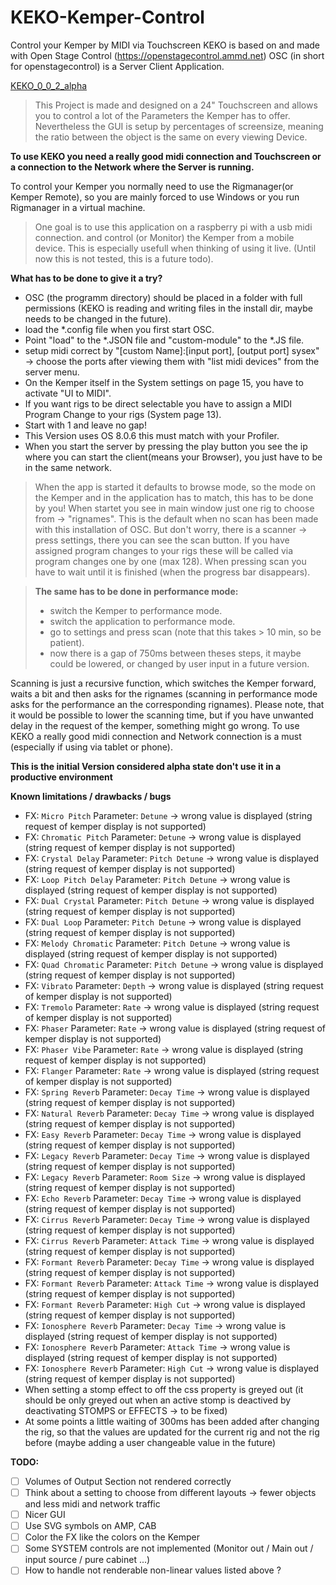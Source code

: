 # KEKO-Kemper-Control
Control your Kemper by MIDI via Touchscreen
KEKO is based on and made with Open Stage Control (https://openstagecontrol.ammd.net)
OSC (in short for openstagecontrol) is a Server Client Application.

[KEKO_0_0_2_alpha](https://user-images.githubusercontent.com/41967358/110244950-87b0d380-7f61-11eb-8742-7d8ed8e8bfc3.jpg)

>This Project is made and designed on a 24" Touchscreen and allows you to control a lot of the Parameters the Kemper has to offer.
>Nevertheless the GUI is setup by percentages of screensize, meaning the ratio between the object is the same on every viewing Device.

**To use KEKO you need a really good midi connection and Touchscreen or a connection to the Network where the Server is running.**

To control your Kemper you normally need to use the Rigmanager(or Kemper Remote), so you are mainly forced to use Windows or you run Rigmanager in a virtual machine.


>One goal is to use this application on a raspberry pi with a usb midi connection. 
>and control (or Monitor) the Kemper from a mobile device.
>This is especially usefull when thinking of using it live.
>(Until now this is not tested, this is a future todo).


**What has to be done to give it a try?**
- OSC (the programm directory) should be placed in a folder with full permissions (KEKO is reading and writing files in the install dir, maybe needs to be changed in the future).
- load the *.config file when you first start OSC.
- Point "load" to the *.JSON file and "custom-module" to the *.JS file.
- setup midi correct by "[custom Name]:[input port], [output port] sysex" -> choose the ports after viewing them with "list midi devices" from the server menu.
- On the Kemper itself in the System settings on page 15, you have to activate "UI to MIDI".
- If you want rigs to be direct selectable you have to assign a MIDI Program Change to your rigs (System page 13).
- Start with 1 and leave no gap!
- This Version uses OS 8.0.6 this must match with your Profiler.
- When you start the server by pressing the play button you see the ip where you can start the client(means your Browser), you just have to be in the same network.



>When the app is started it defaults to browse mode, so the mode on the Kemper and in the application has to match, this has to be done by you!
>When startet you see in main window just one rig to choose from -> "rignames". 
>This is the default when no scan has been made with this installation of OSC.
>But don't worry, there is a scanner -> press settings, there you can see the scan button.
>If you have assigned program changes to your rigs these will be called via program changes one by one (max 128).
>When pressing scan you have to wait until it is finished (when the progress bar disappears).

>**The same has to be done in performance mode:**
>- switch the Kemper to performance mode.
>- switch the application to performance mode.
>- go to settings and press scan (note that this takes > 10 min, so be patient).
> - now there is a gap of 750ms between theses steps, it maybe could be lowered, or changed by user input in a future version.


Scanning is just a recursive function, which switches the Kemper forward, 
waits a bit and then asks for the rignames 
(scanning in performance mode asks for the performance an the corresponding rignames). 
Please note, that it would be possible to lower the scanning time, but if you have 
unwanted delay in the request of the kemper, something might go wrong. 
To use KEKO a really good midi connection and Network connection is a must 
(especially if using via tablet or phone).

 


**This is the initial Version considered alpha state don't use it in a productive environment**


**Known limitations / drawbacks / bugs**
- FX: `Micro Pitch`       Parameter: `Detune`       -> wrong value is displayed (string request of kemper display is not supported)
- FX: `Chromatic Pitch`   Parameter: `Detune`       -> wrong value is displayed (string request of kemper display is not supported)
- FX: `Crystal Delay`     Parameter: `Pitch Detune` -> wrong value is displayed (string request of kemper display is not supported)
- FX: `Loop Pitch Delay`  Parameter: `Pitch Detune` -> wrong value is displayed (string request of kemper display is not supported)
- FX: `Dual Crystal`      Parameter: `Pitch Detune` -> wrong value is displayed (string request of kemper display is not supported)
- FX: `Dual Loop`         Parameter: `Pitch Detune` -> wrong value is displayed (string request of kemper display is not supported)
- FX: `Melody Chromatic`  Parameter: `Pitch Detune` -> wrong value is displayed (string request of kemper display is not supported)
- FX: `Quad Chromatic`    Parameter: `Pitch Detune` -> wrong value is displayed (string request of kemper display is not supported)
- FX: `Vibrato`           Parameter: `Depth`        -> wrong value is displayed (string request of kemper display is not supported)
- FX: `Tremolo`           Parameter: `Rate`         -> wrong value is displayed (string request of kemper display is not supported)
- FX: `Phaser`            Parameter: `Rate`         -> wrong value is displayed (string request of kemper display is not supported)
- FX: `Phaser Vibe`       Parameter: `Rate`         -> wrong value is displayed (string request of kemper display is not supported)
- FX: `Flanger`           Parameter: `Rate`         -> wrong value is displayed (string request of kemper display is not supported)
- FX: `Spring Reverb`     Parameter: `Decay Time`   -> wrong value is displayed (string request of kemper display is not supported)
- FX: `Natural Reverb`    Parameter: `Decay Time`   -> wrong value is displayed (string request of kemper display is not supported)
- FX: `Easy Reverb`       Parameter: `Decay Time`   -> wrong value is displayed (string request of kemper display is not supported)
- FX: `Legacy Reverb`     Parameter: `Decay Time`   -> wrong value is displayed (string request of kemper display is not supported)
- FX: `Legacy Reverb`     Parameter: `Room Size`    -> wrong value is displayed (string request of kemper display is not supported)
- FX: `Echo Reverb`       Parameter: `Decay Time`   -> wrong value is displayed (string request of kemper display is not supported)
- FX: `Cirrus Reverb`     Parameter: `Decay Time`   -> wrong value is displayed (string request of kemper display is not supported)
- FX: `Cirrus Reverb`     Parameter: `Attack Time`  -> wrong value is displayed (string request of kemper display is not supported)
- FX: `Formant Reverb`    Parameter: `Decay Time`   -> wrong value is displayed (string request of kemper display is not supported)
- FX: `Formant Reverb`    Parameter: `Attack Time`  -> wrong value is displayed (string request of kemper display is not supported)
- FX: `Formant Reverb`    Parameter: `High Cut`     -> wrong value is displayed (string request of kemper display is not supported)
- FX: `Ionosphere Reverb` Parameter: `Decay Time`   -> wrong value is displayed (string request of kemper display is not supported)
- FX: `Ionosphere Reverb` Parameter: `Attack Time`  -> wrong value is displayed (string request of kemper display is not supported)
- FX: `Ionosphere Reverb` Parameter: `High Cut`     -> wrong value is displayed (string request of kemper display is not supported)
- When setting a stomp effect to off the css property is greyed out (it should be only greyed out when an active stomp is deactived by deactivating STOMPS or EFFECTS -> to be fixed)
- At some points a little waiting of 300ms has been added after changing the rig, so that the values are updated for the current rig and not the rig before (maybe adding a user changeable value in the future)

**TODO:**

- [ ] Volumes of Output Section not rendered correctly
- [ ] Think about a setting to choose from different layouts -> fewer objects and less midi and network traffic 
- [ ] Nicer GUI
- [ ] Use SVG symbols on AMP, CAB
- [ ] Color the FX like the colors on the Kemper
- [ ] Some SYSTEM controls are not implemented (Monitor out / Main out / input source / pure cabinet ...)
- [ ] How to handle not renderable non-linear values listed above ?
